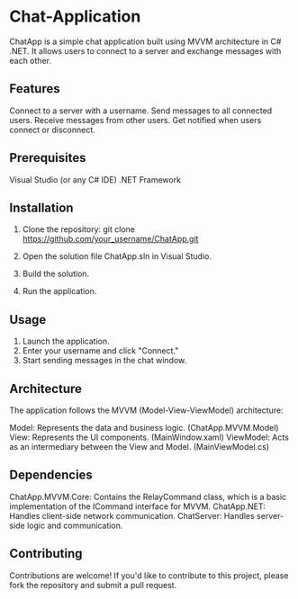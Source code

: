 # Chat-Application
ChatApp is a simple chat application built using MVVM architecture in C# .NET. It allows users to connect to a server and exchange messages with each other.

## Features
Connect to a server with a username.
Send messages to all connected users.
Receive messages from other users.
Get notified when users connect or disconnect.

## Prerequisites
Visual Studio (or any C# IDE)
.NET Framework

## Installation
1. Clone the repository:
git clone https://github.com/your_username/ChatApp.git

4. Open the solution file ChatApp.sln in Visual Studio.
5. Build the solution.
6. Run the application.

## Usage
1. Launch the application.
2. Enter your username and click "Connect."
3. Start sending messages in the chat window.

## Architecture
The application follows the MVVM (Model-View-ViewModel) architecture:

Model: Represents the data and business logic. (ChatApp.MVVM.Model)
View: Represents the UI components. (MainWindow.xaml)
ViewModel: Acts as an intermediary between the View and Model. (MainViewModel.cs)

## Dependencies
ChatApp.MVVM.Core: Contains the RelayCommand class, which is a basic implementation of the ICommand interface for MVVM.
ChatApp.NET: Handles client-side network communication.
ChatServer: Handles server-side logic and communication.

## Contributing
Contributions are welcome! If you'd like to contribute to this project, please fork the repository and submit a pull request.
